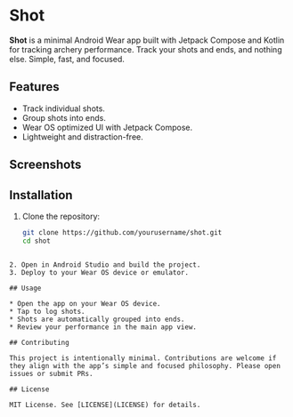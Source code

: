 # Shot

**Shot** is a minimal Android Wear app built with Jetpack Compose and Kotlin for tracking archery performance. Track your shots and ends, and nothing else. Simple, fast, and focused.

## Features

- Track individual shots.
- Group shots into ends.
- Wear OS optimized UI with Jetpack Compose.
- Lightweight and distraction-free.

## Screenshots

## Installation

1. Clone the repository:

   ```bash
   git clone https://github.com/yourusername/shot.git
   cd shot
````

2. Open in Android Studio and build the project.
3. Deploy to your Wear OS device or emulator.

## Usage

* Open the app on your Wear OS device.
* Tap to log shots.
* Shots are automatically grouped into ends.
* Review your performance in the main app view.

## Contributing

This project is intentionally minimal. Contributions are welcome if they align with the app’s simple and focused philosophy. Please open issues or submit PRs.

## License

MIT License. See [LICENSE](LICENSE) for details.
